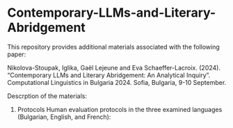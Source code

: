 # Contemporary-LLMs-and-Literary-Abridgement

This repository provides additional materials associated with the following paper:  

Nikolova-Stoupak, Iglika, Gaël Lejeune and Eva Schaeffer-Lacroix. (2024). “Contemporary LLMs and Literary Abridgement: An Analytical Inquiry”. Computational Linguistics in Bulgaria 2024. Sofia, Bulgaria, 9-10 September.

Descrption of the materials: 

1. Protocols 
Human evaluation protocols in the three examined languages (Bulgarian, English, and French): 

